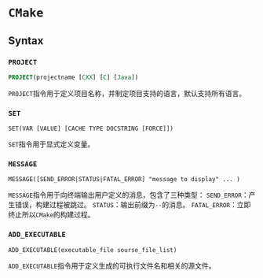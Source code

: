 # `CMake`

## Syntax

### `PROJECT`

``` CMake
PROJECT(projectname [CXX] [C] [Java])
```

`PROJECT`指令用于定义项目名称，并制定项目支持的语言，默认支持所有语言。

### `SET`

```
SET(VAR [VALUE] [CACHE TYPE DOCSTRING [FORCE]])
```

`SET`指令用于显式定义变量。

### `MESSAGE`

```
MESSAGE([SEND_ERROR|STATUS|FATAL_ERROR] "message to display" ... )
```

`MESSAGE`指令用于向终端输出用户定义的消息，包含了三种类型：
`SEND_ERROR`：产生错误，构建过程被跳过。
`STATUS`：输出前缀为`--`的消息。
`FATAL_ERROR`：立即终止所以`CMake`的构建过程。

### `ADD_EXECUTABLE`

```
ADD_EXECUTABLE(executable_file sourse_file_list)
```

`ADD_EXECUTABLE`指令用于定义生成的可执行文件名和相关的源文件。